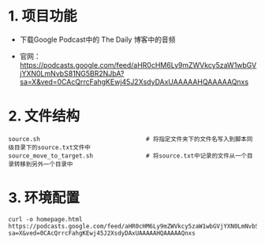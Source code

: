# 1. 项目功能

- 下载Google Podcast中的 The Daily 博客中的音频

- 官网：https://podcasts.google.com/feed/aHR0cHM6Ly9mZWVkcy5zaW1wbGVjYXN0LmNvbS81NG5BR2NJbA?sa=X&ved=0CAcQrrcFahgKEwj45J2XsdyDAxUAAAAAHQAAAAAQnxs

# 2. 文件结构

```
source.sh                              # 将指定文件夹下的文件名写入到脚本同级目录下的source.txt文件中        
source_move_to_target.sh               # 将source.txt中记录的文件从一个目录转移到另外一个目录中
```

# 3. 环境配置


```
curl -o homepage.html https://podcasts.google.com/feed/aHR0cHM6Ly9mZWVkcy5zaW1wbGVjYXN0LmNvbS81NG5BR2NJbA?sa=X&ved=0CAcQrrcFahgKEwj45J2XsdyDAxUAAAAAHQAAAAAQnxs
```

